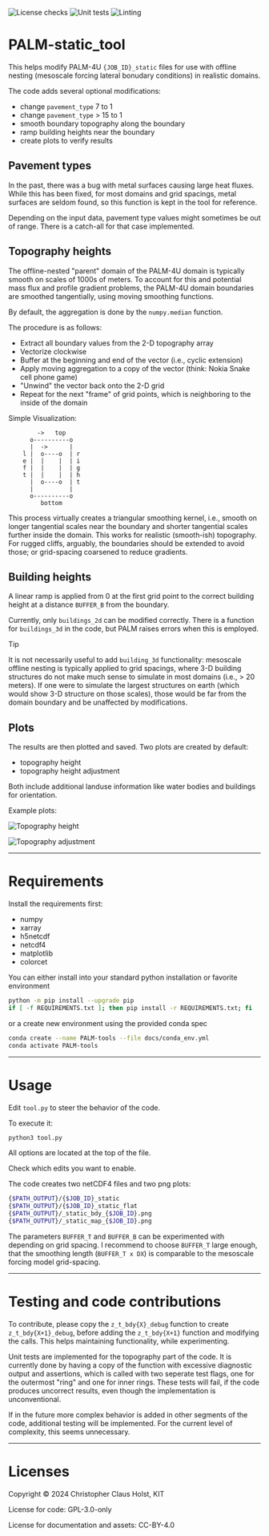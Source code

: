 <!--
SPDX-FileCopyrightText: 2024 2024 Christopher C. Holst, KIT

SPDX-License-Identifier: GPL-3.0-only
-->

![License checks](https://github.com/ccholst/PALM-static_tool/actions/workflows/license_checks.yml/badge.svg)
![Unit tests](https://github.com/ccholst/PALM-static_tool/actions/workflows/unittests.yml/badge.svg)
![Linting](https://github.com/ccholst/PALM-static_tool/actions/workflows/linting.yml/badge.svg)

# PALM-static_tool
This helps modify PALM-4U `{JOB_ID}_static` files for use with offline nesting (mesoscale forcing lateral bonudary conditions) in realistic domains.

The code adds several optional modifications:

- change `pavement_type` 7 to 1
- change `pavement_type` > 15 to 1
- smooth boundary topography along the boundary
- ramp building heights near the boundary
- create plots to verify results

## Pavement types

In the past, there was a bug with metal surfaces causing large heat fluxes. While this has been fixed, for most domains and grid spacings, metal surfaces are seldom found, so this function is kept in the tool for reference.

Depending on the input data, pavement type values might sometimes be out of range. There is a catch-all for that case implemented.

## Topography heights

The offline-nested "parent" domain of the PALM-4U domain is typically smooth on scales of 1000s of meters. To account for this and potential mass flux and profile gradient problems, the PALM-4U domain boundaries are smoothed tangentially, using moving smoothing functions.

By default, the aggregation is done by the `numpy.median` function.

The procedure is as follows:

- Extract all boundary values from the 2-D topography array
- Vectorize clockwise
- Buffer at the beginning and end of the vector (i.e., cyclic extension)
- Apply moving aggregation to a copy of the vector (think: Nokia Snake cell phone game)
- "Unwind" the vector back onto the 2-D grid
- Repeat for the next "frame" of grid points, which is neighboring to the inside of the domain

Simple Visualization:

```
        ->   top
      o----------o
      |  ->      |
    l |  o----o  | r
    e |  |    |  | i
    f |  |    |  | g
    t |  |    |  | h
      |  o----o  | t
      |          |
      o----------o
         bottom
```


This process virtually creates a triangular smoothing kernel, i.e., smooth on longer tangential scales near the boundary and shorter tangential scales further inside the domain. This works for realistic (smooth-ish) topography. For rugged cliffs, arguably, the boundaries should be extended to avoid those; or grid-spacing coarsened to reduce gradients.

## Building heights

A linear ramp is applied from 0 at the first grid point to the correct building height at a distance `BUFFER_B` from the boundary.

Currently, only `buildings_2d` can be modified correctly. There is a function for `buildings_3d` in the code, but PALM raises errors when this is employed.

> [!TIP]
> It is not necessarily useful to add `building_3d` functionality: mesoscale offline nesting is typically applied to grid spacings, where 3-D building structures do not make much sense to simulate in most domains (i.e., > 20 meters). If one were to simulate the largest structures on earth (which would show 3-D structure on those scales), those would be far from the domain boundary and be unaffected by modifications.

## Plots

The results are then plotted and saved. Two plots are created by default:

- topography height
- topography height adjustment

Both include additional landuse information like water bodies and buildings for orientation.

Example plots:

![Topography height](/docs/assets/_static_map_TEST.png "Map")

![Topography adjustment](/docs/assets/_static_bdy_TEST.png "Adjustment")

---

# Requirements

Install the requirements first:

- numpy
- xarray
- h5netcdf
- netcdf4
- matplotlib
- colorcet

You can either install into your standard python installation or favorite environment

```bash
python -m pip install --upgrade pip
if [ -f REQUIREMENTS.txt ]; then pip install -r REQUIREMENTS.txt; fi
```

or a create new environment using the provided conda spec

```bash
conda create --name PALM-tools --file docs/conda_env.yml
conda activate PALM-tools
```

---

# Usage

Edit `tool.py` to steer the behavior of the code.

To execute it:

```bash
python3 tool.py
```

All options are located at the top of the file.

Check which edits you want to enable.

The code creates two netCDF4 files and two png plots:

```bash
{$PATH_OUTPUT}/{$JOB_ID}_static
{$PATH_OUTPUT}/{$JOB_ID}_static_flat
{$PATH_OUTPUT}/_static_bdy_{$JOB_ID}.png
{$PATH_OUTPUT}/_static_map_{$JOB_ID}.png
```

The parameters `BUFFER_T` and `BUFFER_B` can be experimented with depending on grid spacing. I recommend to choose `BUFFER_T` large enough, that the smoothing length (`BUFFER_T x DX`) is comparable to the mesoscale forcing model grid-spacing.

---

# Testing and code contributions

To contribute, please copy the `z_t_bdy{X}_debug` function to create `z_t_bdy{X+1}_debug`, before adding the `z_t_bdy{X+1}` function and modifying the calls. This helps maintaining functionality, while experimenting.

Unit tests are implemented for the topography part of the code. It is currently done by having a copy of the function with excessive diagnostic output and assertions, which is called with two seperate test flags, one for the outermost "ring" and one for inner rings. These tests will fail, if the code produces uncorrect results, even though the implementation is unconventional.

If in the future more complex behavior is added in other segments of the code, additional testing will be implemented. For the current level of complexity, this seems unnecessary.

---

# Licenses

Copyright &copy; 2024 Christopher Claus Holst, KIT

License for code: GPL-3.0-only

License for documentation and assets: CC-BY-4.0
